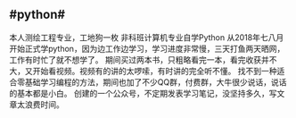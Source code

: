 #python#
-
本人测绘工程专业，工地狗一枚
非科班计算机专业自学Python
从2018年七八月开始正式学python，因为边工作边学习，学习进度非常慢，三天打鱼两天晒网，工作有时忙了就不想学了。
期间买过两本书，只粗略看完一本，看完收获并不大，又开始看视频。视频有的讲的太啰嗦，有时讲的完全听不懂。
找不到一种适合零基础学习编程的方法，期间也加了不少QQ群，付费群，大牛很少说话，说话的基本都是小白。
创建的一个公众号，不定期发表学习笔记，没坚持多久，写文章太浪费时间。
